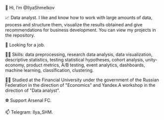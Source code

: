 👋 Hi, I’m @IlyaShmelkov

📈 Data analyst. I like and know how to work with large amounts of data, process and structure them, visualize the results obtained and give recommendations for business development. You can view my projects in the repository.

👀 Looking for a job.

👨‍💻 Skills: data preprocessing, research data analysis, data visualization, descriptive statistics, testing statistical hypotheses, cohort analysis, unity-economy, product metrics, A/B testing, event analytics, dashboards, machine learning, classification, clustering.

👨‍🎓 Studied at the Financial University under the government of the Russian Federation in the direction of "Economics" and Yandex.A workshop in the direction of "Data analyst".

⚽️ Support Arsenal FC.

📫 Telegram: Ilya_SHM.

<!---
IlyaShmelkov/IlyaShmelkov is a ✨ special ✨ repository because its `README.md` (this file) appears on your GitHub profile.
You can click the Preview link to take a look at your changes.
--->
